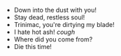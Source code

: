 - Down into the dust with you!
- Stay dead, restless soul!
- Trinimac, you're dirtying my blade!
- I hate hot ash! *cough*
- Where did you come from? 
- Die this time!

